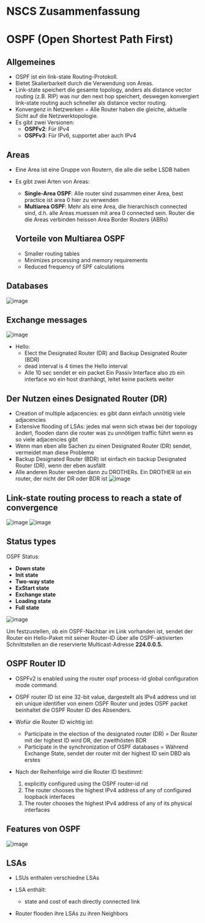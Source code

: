 
# NSCS Zusammenfassung


# OSPF (Open Shortest Path First)

## Allgemeines
- OSPF ist ein link-state Routing-Protokoll.
- Bietet Skalierbarkeit durch die Verwendung von Areas.
- Link-state speichert die gesamte topology, anders als distance vector routing (z.B. RIP) was nur den next hop speichert, deswegen konvergiert link-state routing auch schneller als distance vector routing.
- Konvergenz in Netzwerken = Alle Router haben die gleiche, aktuelle Sicht auf die Netzwerktopologie.
- Es gibt zwei Versionen:
  - **OSPFv2**: Für IPv4
  - **OSPFv3**: Für IPv6, supportet aber auch IPv4

## Areas
- Eine Area ist eine Gruppe von Routern, die alle die selbe LSDB haben
- Es gibt zwei Arten von Areas:
  - **Single-Area OSPF**: Alle router sind zusammen einer Area, best practice ist area 0 hier zu verwenden
  - **Multiarea OSPF**: Mehr als eine Area, die hierarchisch connected sind, d.h. alle Areas muessen mit area 0 connected sein. Router die die Areas verbinden heissen Area Border Routers (ABRs)

  ## Vorteile von Multiarea OSPF
  - Smaller routing tables
  - Minimizes processing and memory requirements
  - Reduced frequency of SPF calculations
  
## Databases
![image](https://github.com/user-attachments/assets/59c1af44-f510-466b-a8f1-ce16d1d18aed)

## Exchange messages
![image](https://github.com/user-attachments/assets/0972fd75-feed-49f7-8b70-57debac26f06)
- Hello: 
  - Elect the Designated Router (DR) and Backup Designated Router (BDR)
  - dead interval is 4 times the Hello interval
  - Alle 10 sec sendet er ein packet
Ein Passiv Interface also zb ein interface wo ein host dranhängt, leitet keine packets weiter

## Der Nutzen eines Designated Router (DR)
- Creation of multiple adjacencies: es gibt dann einfach unnötig viele adjacencies
- Extensive flooding of LSAs: jedes mal wenn sich etwas bei der topology ändert, flooden dann die router was zu unnötigen traffic führt wenn es so viele adjacencies gibt
- Wenn man eben alle Sachen zu einen Designated Router (DR) sendet, vermeidet man diese Probleme
- Backup Designated Router (BDR) ist einfach ein backup Designated Router (DR), wenn der eben ausfällt
- Alle anderen Router werden dann zu DROTHERs. Ein DROTHER ist ein router, der nicht der DR oder BDR ist
![image](https://github.com/user-attachments/assets/ef8b06a7-f6f6-4ee1-8e9e-7a8332fcf3f1)

## Link-state routing process to reach a state of convergence
![image](https://github.com/user-attachments/assets/bb584cf1-ef6f-433c-ae54-06e54416bbda)
![image](https://github.com/user-attachments/assets/55dfc9ad-fa51-48d9-a805-038be27c5444)



## Status types
OSPF Status:
- **Down state**
- **Init state**
- **Two-way state**
- **ExStart state**
- **Exchange state**
- **Loading state**
- **Full state**
  
![image](https://github.com/user-attachments/assets/af2cf362-f5dd-44a4-8415-55380c505b0c)

Um festzustellen, ob ein OSPF-Nachbar im Link vorhanden ist, sendet der Router ein Hello-Paket mit seiner Router-ID über alle OSPF-aktivierten Schnittstellen an die reservierte Multicast-Adresse **224.0.0.5.**


## OSPF Router ID
- OSPFv2 is enabled using the router ospf process-id global configuration mode command.
- OSPF router ID ist eine 32-bit value, dargestellt als IPv4 address und ist ein unique identifier von einem OSPF Router und jedes OSPF packet beinhaltet die OSPF Router ID des Absenders.
- Wofür die Router ID wichtig ist:
  - Participate in the election of the designated router (DR) = Der Router mit der highest ID wird DR, der zweithösten BDR
  - Participate in the synchronization of OSPF databases = Während Exchange State, sendet der router mit der highest ID sein DBD als erstes

- Nach der Reihenfolge wird die Router ID bestimmt:
  1. explicitly configured using the OSPF router-id rid
  2. The router chooses the highest IPv4 address of any of configured loopback interfaces
  3. The router chooses the highest IPv4 address of any of its physical interfaces

     
## Features von OSPF
![image](https://github.com/user-attachments/assets/4b53faab-3bba-49a9-8dc6-1e67179dca27)



## LSAs
- LSUs enthalen verschiedne LSAs
- LSA enthält:
  - state and cost of each directly connected link
 
- Router flooden ihre LSAs zu ihren Neighbors






